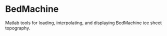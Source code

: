 # BedMachine
 Matlab tools for loading, interpolating, and displaying BedMachine ice sheet topography.

